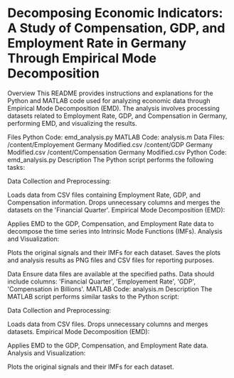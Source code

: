 # Decomposing Economic Indicators: A Study of Compensation, GDP, and Employment Rate in Germany Through Empirical Mode Decomposition
Overview
This README provides instructions and explanations for the Python and MATLAB code used for analyzing economic data through Empirical Mode Decomposition (EMD). The analysis involves processing datasets related to Employment Rate, GDP, and Compensation in Germany, performing EMD, and visualizing the results.

Files
Python Code: emd_analysis.py
MATLAB Code: analysis.m
Data Files:
/content/Employement Germany Modified.csv
/content/GDP Germany Modified.csv
/content/Compensation Germany Modified.csv
Python Code: emd_analysis.py
Description
The Python script performs the following tasks:

Data Collection and Preprocessing:

Loads data from CSV files containing Employment Rate, GDP, and Compensation information.
Drops unnecessary columns and merges the datasets on the 'Financial Quarter'.
Empirical Mode Decomposition (EMD):

Applies EMD to the GDP, Compensation, and Employment Rate data to decompose the time series into Intrinsic Mode Functions (IMFs).
Analysis and Visualization:

Plots the original signals and their IMFs for each dataset.
Saves the plots and analysis results as PNG files and CSV files for reporting purposes.


Data
Ensure data files are available at the specified paths.
Data should include columns: 'Financial Quarter', 'Employement Rate', 'GDP', 'Compensation in Billions'.
MATLAB Code: analysis.m
Description
The MATLAB script performs similar tasks to the Python script:

Data Collection and Preprocessing:

Loads data from CSV files.
Drops unnecessary columns and merges datasets.
Empirical Mode Decomposition (EMD):

Applies EMD to the GDP, Compensation, and Employment Rate data.
Analysis and Visualization:

Plots the original signals and their IMFs for each dataset.
